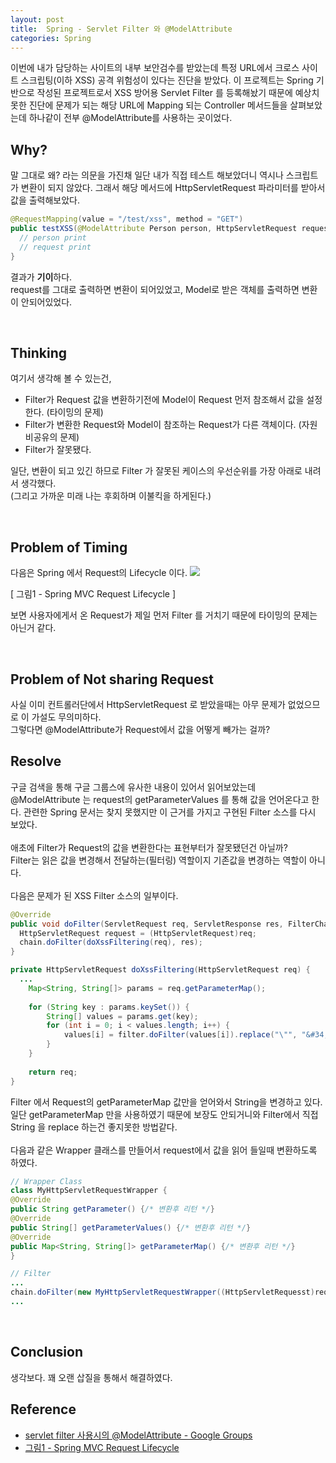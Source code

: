 ```yaml
---
layout: post
title:  Spring - Servlet Filter 와 @ModelAttribute
categories: Spring
---
```



이번에 내가 담당하는 사이트의 내부 보안검수를 받았는데 특정 URL에서 크로스 사이트 스크립팅(이하 XSS) 공격 위험성이 있다는 진단을 받았다. 이 프로젝트는 Spring 기반으로 작성된 프로젝트로서 XSS 방어용 Servlet Filter 를 등록해놨기 때문에 예상치 못한 진단에 문제가 되는 해당 URL에 Mapping 되는 Controller 메서드들을 살펴보았는데 하나같이 전부 @ModelAttribute를 사용하는 곳이었다.
<br>
<h2>Why?</h2>
말 그대로 왜? 라는 의문을 가진채 일단 내가 직접 테스트 해보았더니 역시나 스크립트가 변환이 되지 않았다. 
그래서 해당 메서드에 HttpServletRequest 파라미터를 받아서 값을 출력해보았다.

```java
@RequestMapping(value = "/test/xss", method = "GET")
public testXSS(@ModelAttribute Person person, HttpServletRequest request) {
  // person print
  // request print
}
```

결과가 <b>기이</b>하다. <br>
request를 그대로 출력하면 변환이 되어있었고, Model로 받은 객체를 출력하면 변환이 안되어있었다.

<br>
<h2>Thinking</h2>
여기서 생각해 볼 수 있는건,

- Filter가 Request 값을 변환하기전에 Model이 Request 먼저 참조해서 값을 설정한다. (타이밍의 문제)
- Filter가 변환한 Request와 Model이 참조하는 Request가 다른 객체이다. (자원 비공유의 문제)
- Filter가 잘못됐다.

일단, 변환이 되고 있긴 하므로 Filter 가 잘못된 케이스의 우선순위를 가장 아래로 내려서 생각했다. <br>
(그리고 가까운 미래 나는 후회하며 이불킥을 하게된다.)

<br>
<h2>Problem of Timing</h2>
다음은 Spring 에서 Request의 Lifecycle 이다.

<img src="/blog/image/0503/0503_1.jpg" />

[ 그림1 - Spring MVC Request Lifecycle ]

보면 사용자에게서 온 Request가 제일 먼저 Filter 를 거치기 때문에 타이밍의 문제는 아닌거 같다.

<br>
<h2>Problem of Not sharing Request</h2>
사실 이미 컨트롤러단에서 HttpServletRequest 로 받았을때는 아무 문제가 없었으므로 이 가설도 무의미하다. <br>
그렇다면 @ModelAttribute가 Request에서 값을 어떻게 빼가는 걸까?

<br>
<h2>Resolve</h2>
구글 검색을 통해 구글 그룹스에 유사한 내용이 있어서 읽어보았는데 @ModelAttribute 는 request의 getParameterValues 를 통해 값을 언어온다고 한다. 관련한 Spring 문서는 찾지 못했지만 이 근거를 가지고 구현된 Filter 소스를 다시 보았다. <br>
<br>
애초에 Filter가 Request의 값을 변환한다는 표현부터가 잘못됐던건 아닐까? <br>
Filter는 읽은 값을 변경해서 전달하는(필터링) 역할이지 기존값을 변경하는 역할이 아니다. <br>
<br>
다음은 문제가 된 XSS Filter 소스의 일부이다. 

```java
@Override
public void doFilter(ServletRequest req, ServletResponse res, FilterChain chain) throws IOException, ServletException {
  HttpServletRequest request = (HttpServletRequest)req;
  chain.doFilter(doXssFiltering(req), res);
}

private HttpServletRequest doXssFiltering(HttpServletRequest req) {
  ...
	Map<String, String[]> params = req.getParameterMap();
	
	for (String key : params.keySet()) {
		String[] values = params.get(key);
		for (int i = 0; i < values.length; i++) {
			values[i] = filter.doFilter(values[i]).replace("\"", "&#34;");
		}
	}
	
	return req;
}
```

Filter 에서 Request의 getParameterMap 값만을 얻어와서 String을 변경하고 있다. 일단 getParameterMap 만을 사용하였기 때문에 보장도 안되거니와 Filter에서 직접 String 을 replace 하는건 좋지못한 방법같다. <br>
<br>
다음과 같은 Wrapper 클래스를 만들어서 request에서 값을 읽어 들일때 변환하도록 하였다.

```java
// Wrapper Class
class MyHttpServletRequestWrapper {
@Override
public String getParameter() {/* 변환후 리턴 */}
@Override
public String[] getParameterValues() {/* 변환후 리턴 */}
@Override
public Map<String, String[]> getParameterMap() {/* 변환후 리턴 */}
}
```

```java
// Filter 
...
chain.doFilter(new MyHttpServletRequestWrapper((HttpServletRequesst)req), res);
...
```

<br>
<h2>Conclusion</h2>
생각보다. 꽤 오랜 삽질을 통해서 해결하였다. 

<br>
<h2>Reference</h2>

- [servlet filter 사용시의 @ModelAttribute - Google Groups](https://groups.google.com/forum/#!topic/ksug/guylCNnlnqY)
- [그림1 - Spring MVC Request Lifecycle](http://changpd.blogspot.kr/2013/03/spring.html)
